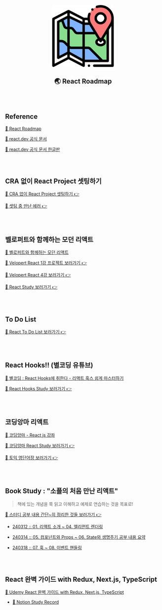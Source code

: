 <div align="center">
  <img width="200px;" src="./images/map.png"/>
</div>
<h2 align="center">🌏 React Roadmap</h2>

<br>
<br>

## Reference

[🔗 React Roadmap](https://roadmap.sh/react)

[🔗 react.dev 공식 문서](https://react.dev/learn)

[🔗 react.dev 공식 문서 한글판](https://react-ko.dev/learn#rendering-lists)

<br>
<br>

## CRA 없이 React Project 셋팅하기

[📁 CRA 없이 React Project 셋팅하기 👉](https://github.com/mireyhgnay/react-roadmap/blob/main/Study/01.%20CRA%20%EC%97%86%EC%9D%B4%20React%20Project%20%EC%85%8B%ED%8C%85%ED%95%98%EA%B8%B0.md)

[📁 셋팅 중 만난 에러 👉](https://github.com/mireyhgnay/react-roadmap/blob/main/Study/02.%20%EC%85%8B%ED%8C%85%20%EC%A4%91%20%EB%A7%8C%EB%82%9C%20%EC%97%90%EB%9F%AC.md)

<br>
<br>

## 벨로퍼트와 함께하는 모던 리액트

[🔗 벨로퍼트와 함께하는 모던 리액트](https://react.vlpt.us/)

[📁 Velopert React 1강 프로젝트 보러가기 👉](https://github.com/mireyhgnay/react-roadmap/tree/main/01_React)

[📁 Velopert React 4강 보러가기 👉](https://github.com/mireyhgnay/react-roadmap/tree/main/react_api)

[📔 React Study 보러가기 👉](https://github.com/mireyhgnay/react-roadmap/tree/main/Study)

<br>
<br>

## To Do List

[📁 React To Do List 보러가기 👉](https://github.com/mireyhgnay/react-todolist)

<br>
<Br>

## React Hooks!! (별코딩 유튜브)

[🔗 별코딩 : React Hooks에 취한다 - 리액트 훅스 쉽게 마스터하기](https://www.youtube.com/playlist?list=PLZ5oZ2KmQEYjwhSxjB_74PoU6pmFzgVMO)

[📔 React Hooks Study 보러가기 👉](https://github.com/mireyhgnay/react-roadmap/tree/main/Study/React%20Hooks)

<br>
<br>

## 코딩앙마 리액트

[🔗 코딩앙마 - React js 강좌](https://www.youtube.com/watch?v=05uFo_-SGXU&list=PLZKTXPmaJk8J_fHAzPLH8CJ_HO_M33e7-)

[📔 코딩앙마 React Study 보러가기 👉](https://hyerimiya.notion.site/React-1fd1cd430bfd480c84677bf19fc2cffd?pvs=4)

[📖 토익 영단어장 보러가기 👉](https://github.com/mireyhgnay/voca)

<br>
<br>

## Book Study : "소플의 처음 만난 리액트"

> 책에 있는 개념을 쭉 읽고 이해하고 예제로 연습하는 것을 목표로!

[📖 스터디 공부 내용 간단~히 정리한 것들 보러가기 👉](https://hyerimiya.notion.site/Book-1f6bf10c6a4249dc8f90e342ec0ccf26?pvs=4)

- [240312 :: 01. 리액트 소개 ~ 04. 엘리먼트 렌더링](https://hyerimiya.notion.site/24-03-12-1-4-5bacc2ca50ee4bfe8facc8595f1cd1ab?pvs=4)

- [240314 :: 05. 컴포넌트와 Props ~ 06. State와 생명주기 공부 내용 요약](https://hyerimiya.notion.site/01-04-5bacc2ca50ee4bfe8facc8595f1cd1ab?pvs=4)

- [240318 :: 07. 훅 ~ 08. 이벤트 핸들링](https://hyerimiya.notion.site/07-08-9e4c938503bf49d592f3087369c8a9c2?pvs=4)

<br>
<br>

## React 완벽 가이드 with Redux, Next.js, TypeScript

[🔗 Udemy React 완벽 가이드 with Redux, Next.js, TypeScript
](https://www.udemy.com/course/best-react/?couponCode=ST8MT40924)

- [📝 Notion Study Record](https://hyerimiya.notion.site/Udemy-React-with-Redux-Next-js-TypeScript-4319ac0ef8b3460b8070d461ba3d694e?pvs=4)
